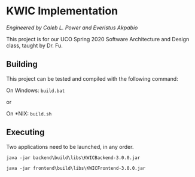 # KWIC Implementation

*Engineered by Caleb L. Power and Everistus Akpabio*

This project is for our UCO Spring 2020 Software Architecture and Design class, taught by Dr. Fu.

## Building

This project can be tested and compiled with the following command:

On Windows: `build.bat`

or

On *NIX: `build.sh`

## Executing

Two applications need to be launched, in any order.

`java -jar backend\build\libs\KWICBackend-3.0.0.jar`

`java -jar frontend\build\libs\KWICFrontend-3.0.0.jar`
